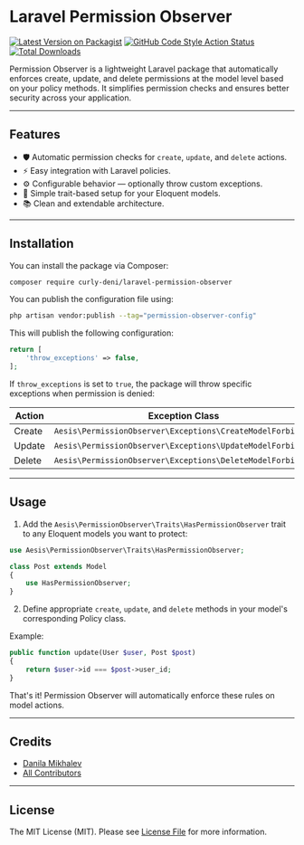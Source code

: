 # Laravel Permission Observer

[![Latest Version on Packagist](https://img.shields.io/packagist/v/curly-deni/laravel-permission-observer.svg?style=flat-square)](https://packagist.org/packages/curly-deni/laravel-permission-observer)
[![GitHub Code Style Action Status](https://img.shields.io/github/actions/workflow/status/curly-deni/laravel-permission-observer/fix-php-code-style-issues.yml?branch=main&label=code%20style&style=flat-square)](https://github.com/curly-deni/laravel-permission-observer/actions?query=workflow%3A"Fix+PHP+code+style+issues"+branch%3Amain)
[![Total Downloads](https://img.shields.io/packagist/dt/curly-deni/laravel-permission-observer.svg?style=flat-square)](https://packagist.org/packages/curly-deni/laravel-permission-observer)

Permission Observer is a lightweight Laravel package that automatically enforces create, update, and delete permissions at the model level based on your policy methods. It simplifies permission checks and ensures better security across your application.

---

## Features

- 🛡️ Automatic permission checks for `create`, `update`, and `delete` actions.
- ⚡ Easy integration with Laravel policies.
- ⚙️ Configurable behavior — optionally throw custom exceptions.
- 🧩 Simple trait-based setup for your Eloquent models.
- 📚 Clean and extendable architecture.

---

## Installation

You can install the package via Composer:

```bash
composer require curly-deni/laravel-permission-observer
```

You can publish the configuration file using:

```bash
php artisan vendor:publish --tag="permission-observer-config"
```

This will publish the following configuration:

```php
return [
    'throw_exceptions' => false,
];
```

If `throw_exceptions` is set to `true`, the package will throw specific exceptions when permission is denied:

| Action  | Exception Class |
|---------|-----------------|
| Create  | `Aesis\PermissionObserver\Exceptions\CreateModelForbidden` |
| Update  | `Aesis\PermissionObserver\Exceptions\UpdateModelForbidden` |
| Delete  | `Aesis\PermissionObserver\Exceptions\DeleteModelForbidden` |

---

## Usage

1. Add the `Aesis\PermissionObserver\Traits\HasPermissionObserver` trait to any Eloquent models you want to protect:

```php
use Aesis\PermissionObserver\Traits\HasPermissionObserver;

class Post extends Model
{
    use HasPermissionObserver;
}
```

2. Define appropriate `create`, `update`, and `delete` methods in your model's corresponding Policy class.

Example:

```php
public function update(User $user, Post $post)
{
    return $user->id === $post->user_id;
}
```

That's it! Permission Observer will automatically enforce these rules on model actions.

---

## Credits

- [Danila Mikhalev](https://github.com/curly-deni)
- [All Contributors](../../contributors)

---

## License

The MIT License (MIT). Please see [License File](LICENSE.md) for more information.
